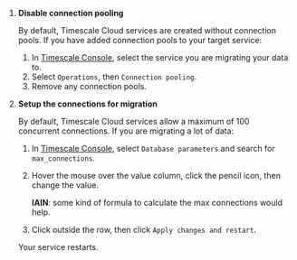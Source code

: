1. **Disable connection pooling**
         
   By default, Timescale Cloud services are created without connection pools. If you have 
   added connection pools to your target service:

   1. In [Timescale Console][tsc-portal], select the service you are migrating your data to. 
   1. Select `Operations`, then `Connection pooling`. 
   1. Remove any connection pools. 

1. **Setup the connections for migration**

   By default, Timescale Cloud services allow a maximum of 100 concurrent connections. If you are 
   migrating a lot of data:

   1. In [Timescale Console][tsc-portal], select `Database parameters` and search for `max_connections`.
   2. Hover the mouse over the value column, click the pencil icon, then change the value. 
      
      **IAIN**: some kind of formula to calculate the max connections would help. 
   3. Click outside the row, then click `Apply changes and restart`.
   
   Your service restarts. 
 

[modify-parameters]: /use-timescale/:currentVersion/configuration/customize-configuration/#modify-basic-parameters
[mst-portal]: https://portal.managed.timescale.com/login
[tsc-portal]: https://console.cloud.timescale.com/
[configure-instance-parameters]: /use-timescale/:currentVersion/configuration/customize-configuration/#configure-database-parameters